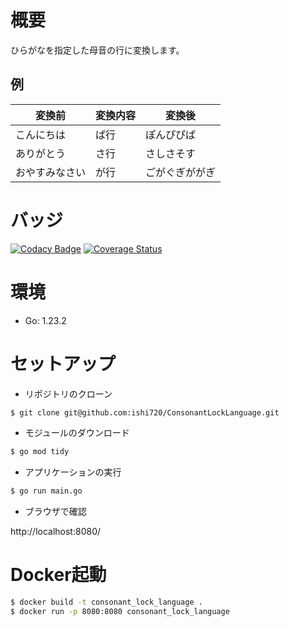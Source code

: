 # 概要

ひらがなを指定した母音の行に変換します。

## 例

|変換前|変換内容|変換後|
|-|-|-|
|こんにちは|ぱ行|ぽんぴぴぱ|
|ありがとう|さ行|さしさそす|
|おやすみなさい|が行|ごがぐぎががぎ|

# バッジ

[![Codacy Badge](https://app.codacy.com/project/badge/Grade/0d1521be9f754dc68f2e198a3d60ad1b)](https://app.codacy.com/gh/ishi720/ConsonantLockLanguage/dashboard?utm_source=gh&utm_medium=referral&utm_content=&utm_campaign=Badge_grade)
[![Coverage Status](https://coveralls.io/repos/github/ishi720/ConsonantLockLanguage/badge.svg?branch=main)](https://coveralls.io/github/ishi720/ConsonantLockLanguage?branch=main)

# 環境

- Go: 1.23.2

# セットアップ

- リポジトリのクローン

```bash
$ git clone git@github.com:ishi720/ConsonantLockLanguage.git
```

- モジュールのダウンロード

```bash
$ go mod tidy
```

- アプリケーションの実行

```bash
$ go run main.go
```

- ブラウザで確認

http://localhost:8080/



# Docker起動

```bash
$ docker build -t consonant_lock_language .
$ docker run -p 8080:8080 consonant_lock_language
```